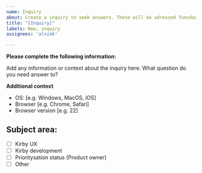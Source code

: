 ```yaml
---
name: Inquiry
about: Create a inquiry to seek answers. These will be adressed Tuesdag + Thursday 9.15-10.15
title: "[Inquiry]"
labels: New, inquiry
assignees: 'alxzak'

---
```


**Please complete the following information:**

Add any information or context about the inquiry here. What question do you need answer to?

**Additional context**
- OS: [e.g. Windows, MacOS, iOS]
- Browser [e.g. Chrome, Safari]
- Browser version [e.g. 22]

## Subject area:
- [ ] Kirby UX
- [ ] Kirby development
- [ ] Prioritysation status (Product owner)
- [ ] Other
